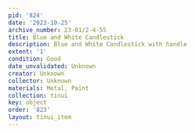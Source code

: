 ```yaml
---
pid: '824'
date: '2023-10-25'
archive_number: 23-01/2-4-55
title: Blue and White Candlestick
description: Blue and White Candlestick with handle
extent: '1'
condition: Good
date_unvalidated: Unknown
creator: Unknown
collector: Unknown
materials: Metal, Paint
collection: tinui
key: object
order: '823'
layout: tinui_item
---
```

